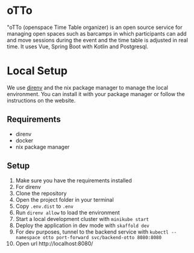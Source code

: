 # oTTo

"oTTo (openspace Time Table organizer) is an open source service for managing open spaces such as barcamps in which participants can add and move sessions during the event and the time table is adjusted  in real time. It uses Vue, Spring Boot with Kotlin and Postgresql. 


# Local Setup 


We use [direnv](https://direnv.net/) and the nix package manager to manage the local environment. You can install it with your package manager or follow the instructions on the website. 


## Requirements

* direnv
* docker
* nix package manager

## Setup

1. Make sure you have the requirements installed
2. For direnv
2. Clone the repository
3. Open the project folder in your terminal
4. Copy `.env.dist` to `.env`
5. Run `direnv allow` to load the environment 
6. Start a local development cluster with `minikube start`
7. Deploy the application in dev mode with `skaffold dev`
8. For dev purposes, tunnel to the backend service with `kubectl --namespace otto port-forward svc/backend-otto 8080:8080`
9. Open url http://localhost:8080/
